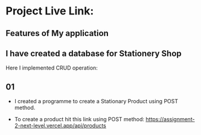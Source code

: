 # Project Live Link:

## Features of My application

## I have created a database for Stationery Shop

Here I implemented CRUD operation:

## 01

- I created a programme to create a Stationary Product using POST method.

* To create a product hit this link using POST method:
  https://assignment-2-next-level.vercel.app/api/products
